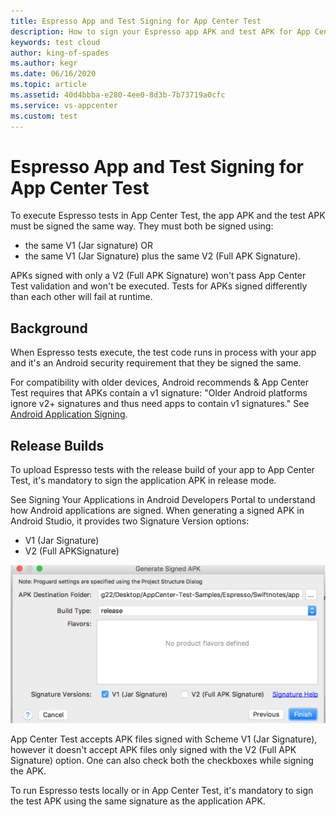 ```yaml
---
title: Espresso App and Test Signing for App Center Test
description: How to sign your Espresso app APK and test APK for App Center Test
keywords: test cloud
author: king-of-spades
ms.author: kegr
ms.date: 06/16/2020
ms.topic: article
ms.assetid: 40d4bbba-e280-4ee0-8d3b-7b73719a0cfc
ms.service: vs-appcenter
ms.custom: test
---
```


# Espresso App and Test Signing for App Center Test
To execute Espresso tests in App Center Test, the app APK and the test APK must be signed the same way. They must both be signed using: 

- the same V1 (Jar signature) OR 
- the same V1 (Jar Signature) plus the same V2 (Full APK Signature).
    
APKs signed with only a V2 (Full APK Signature) won't pass App Center Test validation and won't be executed. Tests for APKs signed differently than each other will fail at runtime.

## Background
When Espresso tests execute, the test code runs in process with your app and it's an Android security requirement that they be signed the same.

For compatibility with older devices, Android recommends & App Center Test requires that APKs contain a v1 signature: 
"Older Android platforms ignore v2+ signatures and thus need apps to contain v1 signatures."  See [Android Application Signing](https://source.android.com/security/apksigning/).

## Release Builds
To upload Espresso tests with the release build of your app to App Center Test, it's mandatory to sign the application APK in release mode.

See Signing Your Applications in Android Developers Portal to understand how Android applications are signed. When generating a signed APK in Android Studio, it provides two Signature Version options:

- V1 (Jar Signature) 
- V2 (Full APKSignature)

![Screenshot of APK signing dialog](images/sign-apk.png)

App Center Test accepts APK files signed with Scheme V1 (Jar Signature), however it doesn't accept APK files only signed with the V2 (Full APK Signature) option. One can also check both the checkboxes while signing the APK. 

To run Espresso tests locally or in App Center Test, it's mandatory to sign the test APK using the same signature as the application APK.